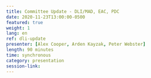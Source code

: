 ```yaml
---
title: Committee Update - DLI/MAD, EAC, PDC
date: 2020-11-23T13:00:00-0500
featured: true
weight: 1
lang: en
ref: dli-update
presenter: [Alex Cooper, Arden Kayzak, Peter Webster]
length: 90 minutes
time: synchronous
category: presentation
session-link:
---
```

